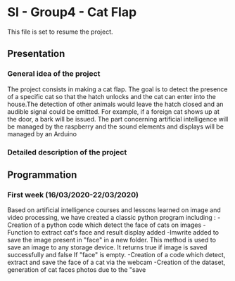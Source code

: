# SI - Group4 - Cat Flap
This file is set to resume the project.

## Presentation
### General idea of the project
The project consists in making a cat flap. The goal is to detect the presence of a specific cat so that the hatch unlocks and the cat can enter into the house.The detection of other animals would leave the hatch closed and an audible signal could be emitted. For example, if a foreign cat shows up at the door, a bark will be issued.
The part concerning artificial intelligence will be managed by the raspberry and the sound elements and displays will be managed by an Arduino

### Detailed description of the project

## Programmation
### First week (16/03/2020-22/03/2020)
Based on artificial intelligence courses and lessons learned on image and video processing, we have created a classic python program including :
-Creation of a python code which detect the face of cats on images
-Function to extract cat's face and result display added
-Imwrite added to save the image present in "face" in a new folder. This method is used to save an image to any storage device. It returns true if image is saved successfully and false If "face" is empty.
-Creation of a code which detect, extract and save the face of a cat via the webcam
-Creation of the dataset, generation of cat faces photos due to the "save